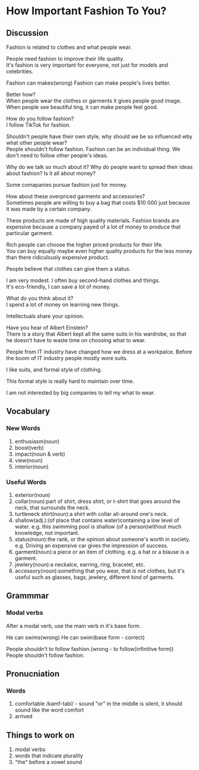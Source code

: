# How Important Fashion To You?  
## Discussion
Fashion is related to clothes and what people wear.  

People need fashion to improve their life quality.  
It's fashion is very important for everyone, not just for models and celebrities.

Fashion can makes(wrong)
Fashion can make people's lives better.  

Better how?  
When people wear the clothes or garments it gives people good image. When people see beautiful ting, it can make people feel good.  

How do you follow fashion?  
I follow TikTok for fashion.  

Shouldn't people have their own style, why should we be so influenced wby what other people wear?  
People shouldn't follow fashion. Fashion can be an individual thing. We don't need to follow other people's ideas.  

Why do we talk so much about it? Why do people want to spread their ideas about fashion? Is it all about money?  

Some comapanies pursue fashion just for money.  

How about these overpriced garments and accessories?  
Sometimes people are willing to buy a bag that costs $10 000 just because it was made by a certain company.  

These products are made of high quality materials. Fashion brands are expensive because a company payed of a lot of money to produce that particular garment.  

Rich people can choose the higher priced products for their life.  
You can buy equally maybe even higher quality products for the less money than there ridiculously expensive product.  

People believe that clothes can give them a status.  

I am very modest. I often buy second-hand clothes and things.  
It's eco-friendly, I can save a lot of money.  

What do you think about it?  
I spend a lot of money on learning new things.  

Intellectuals share your opinion.  

Have you hear of Albert Einstein?  
There is a story that Albert kept all the same suits in his wardrobe, so that he doesn't have to waste time on choosing what to wear.  

People from IT industry have changed how we dress at a workpalce. Before the boom of IT industry people mostly wore suits.  

I like suits, and formal style of clothing.  

This formal style is really hard to maintain over time.  

I am not interested by big companies to tell my what to wear.  

## Vocabulary
### New Words
1. enthusiasm(noun)
1. boost(verb)
1. impact(noun & verb)
1. view(noun)
1. interior(noun)

### Useful Words
1. exterior(noun)
1. collar(noun):part of shirt, dress shirt, or t-shirt that goes around the neck, that surrounds the neck.
1. turtleneck shirt(noun):a shirt with collar all-around one's neck.
1. shallow(adj.):(of place that contains water)containing a low level of water. e.g. this swimming pool is shallow (of a person)without much knowledge, not important.
1. status(noun):the rank, or the opinion about someone's worth in society. e.g. Driving an expensive car gives the impression of success.
1. garment(noun):a piece or an item of clothing. e.g. a hat or a blause is a garment. 
1. jewlery(noun):a neckalce, earring, ring, bracelet, etc.
1. accessory(noun):something that you wear, that is not clothes, but it's useful such as glasses, bags, jewlery, different kind of garments.

## Grammmar
### Modal verbs
After a modal verb, use the main verb in it's base form.  

He can swims(wrong) 
He can swim(base form - correct)  

People shouldn't to follow fashion.(wrong - to follow(infinitive form))  
People shouldn't follow fashion.  

## Pronucniation
### Words
1. comfortable /kamf-tabl/ - sound "or" in the middle is silent, it should sound like the word comfort
1. arrived 

## Things to work on
1. modal verbs
1. words that indicate plurality
1. "the" before a vowel sound
